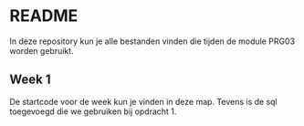 # README

In deze repository kun je alle bestanden vinden die tijden de module PRG03 worden gebruikt.

## Week 1
De startcode voor de week kun je vinden in deze map. Tevens is de sql toegevoegd die we gebruiken bij opdracht 1.